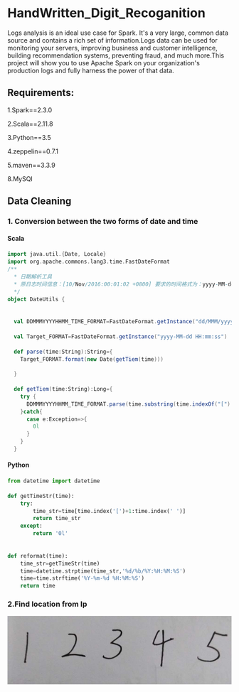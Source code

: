# HandWritten_Digit_Recoganition
Logs analysis is an ideal use case for Spark. It's a very large, common data source and contains a rich set of information.Logs data can be used for monitoring your servers, improving business and customer intelligence, building recommendation systems, preventing fraud, and much more.This project will show you to use Apache Spark on your organization's production logs and fully harness the power of that data. 



## Requirements:
1.Spark==2.3.0

2.Scala==2.11.8

3.Python==3.5

4.zeppelin==0.7.1

5.maven==3.3.9

8.MySQl




## Data Cleaning

### 1. Conversion between the two forms of date and time
#### Scala
```scala
import java.util.{Date, Locale}
import org.apache.commons.lang3.time.FastDateFormat
/**
  * 日期解析工具
  * 原日志时间信息：[10/Nov/2016:00:01:02 +0800] 要求的时间格式为：yyyy-MM-dd HH:mm:ss
  */
object DateUtils {


  val DDMMMYYYYHHMM_TIME_FORMAT=FastDateFormat.getInstance("dd/MMM/yyyy:HH:mm:ss Z",Locale.ENGLISH)

  val Target_FORMAT=FastDateFormat.getInstance("yyyy-MM-dd HH:mm:ss")

  def parse(time:String):String={
    Target_FORMAT.format(new Date(getTiem(time)))

  }

  def getTiem(time:String):Long={
    try {
      DDMMMYYYYHHMM_TIME_FORMAT.parse(time.substring(time.indexOf("[") + 1, time.indexOf("]"))).getTime
    }catch{
      case e:Exception=>{
        0l
      }
    }
  }
```

#### Python

```python
from datetime import datetime

def getTimeStr(time):
    try:
        time_str=time[time.index('[')+1:time.index(' ')]
        return time_str
    except:
        return '0l'


def reformat(time):
    time_str=getTimeStr(time)
    time=datetime.strptime(time_str,'%d/%b/%Y:%H:%M:%S')
    time=time.strftime('%Y-%m-%d %H:%M:%S')
    return time

```




### 2.Find location from Ip

![Source Image](https://github.com/duanluyun/HandWritten_Digit_Recoganition/raw/master/Image/1.png)


